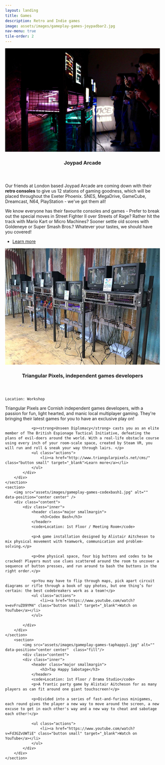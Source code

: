 ```yaml
---
layout: landing
title: Games
description: Retro and Indie games
image: assets/images/gameplay-games-joypadbar2.jpg
nav-menu: true
tile-order: 2
---
```


<!-- Main -->
<div id="main" class="alt games">


<!-- Two -->
<section id="two" class="spotlights">
	<section>
		<img src="assets/images/gameplay-games-joypadbar3.jpg" alt="" data-position="center center" />
		<div class="content">
			<div class="inner">
				<header class="major smallmargin">
					<h3>Joypad Arcade</h3>
				</header>
				<p>Our friends at London based Joypad Arcade are coming down with their <strong>retro consoles</strong> to give us 12 stations of gaming goodness, which will be placed throughout the Exeter Phoenix. SNES, MegaDrive, GameCube, Dreamcast, N64, PlayStation - we've got them all!</p>
				<p>We know everyone has their favourite consoles and games - Prefer to break out the special moves in Street Fighter II over Streets of Rage? Rather hit the track with Mario Kart or Micro Machines? Sooner settle old scores with Goldeneye or Super Smash Bros.? Whatever your tastes, we should have you covered!</p>
				<ul class="actions">
					<li><a href="http://www.joypadbar.co.uk" class="button small" target="_blank">Learn more</a></li>
				</ul>
			</div>
		</div>
	</section>
	<section>
		<img src="assets/images/gameplay-games-joypadbar1.jpg" alt="" data-position="center center" />
		<div class="content">
			<div class="inner">
				<header class="major smallmargin">
					<h3>Triangular Pixels, independent games developers</h3>
				</header>
				<code>Location: Workshop</code>
				<p>Triangular Pixels are Cornish independent games developers, with a passion for fun, light hearted, and manic local multiplayer gaming. They're bringing their latest games for you to have an exclusive play on!</p>
				
				<p><strong>Unseen Diplomacy</strong> casts you as an elite member of The British Espionage Tactical Initiative, defeating the plans of evil-doers around the world. With a real-life obstacle course using every inch of your room-scale space, created by Steam VR, you will run and roll & sneak your way through lairs. </p>
				<ul class="actions">
					<li><a href="http://www.triangularpixels.net/cms/" class="button small" target="_blank">Learn more</a></li>
				</ul>
			</div>
		</div>
	</section>
	<section>
		<img src="assets/images/gameplay-games-codexbash1.jpg" alt="" data-position="center center" />
		<div class="content">
			<div class="inner">
				<header class="major smallmargin">
					<h3>Codex Bash</h3>
				</header>
				<code>Location: 1st Floor / Meeting Room</code>

				<p>A game installation designed by Alistair Aitcheson to mix physical movement with teamwork, communication and problem-solving.</p>

				<p>One physical space, four big buttons and codes to be cracked! Players must use clues scattered around the room to uncover a sequence of button presses, and run around to bash the buttons in the right order.</p>

				<p>You may have to flip through maps, pick apart circuit diagrams or rifle through a book of spy photos, but one thing’s for certain: the best codebreakers work as a team!</p>
				<ul class="actions">
					<li><a href="https://www.youtube.com/watch?v=evFruZO9YM4" class="button small" target="_blank">Watch on YouTube</a></li>
				</ul>
				
			</div>
		</div>
	</section>
		<section>
			<img src="assets/images/gameplay-games-taphappy1.jpg" alt="" data-position="center center"  class="fill"/>
			<div class="content">
			<div class="inner">
				<header class="major smallmargin">
					<h3>Tap Happy Sabotage</h3>
				</header>
				<code>Location: 1st Floor / Drama Studio</code>
				<p>A frantic party game by Alistair Aitcheson for as many players as can fit around one giant touchscreen!</p>

				<p>Divided into a series of fast-and-furious minigames, each round gives the player a new way to move around the screen, a new excuse to get in each other's way and a new way to cheat and sabotage each other!</p>

				<ul class="actions">
					<li><a href="https://www.youtube.com/watch?v=Fd3GZvUWTiE" class="button small" target="_blank">Watch on YouTube</a></li>
				</ul>
			</div>
		</div>
	</section>
</section>


</div>